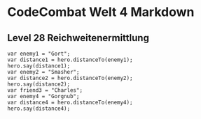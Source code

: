 # CodeCombat Welt 4 Markdown
## Level 28 Reichweitenermittlung
```
var enemy1 = "Gort";
var distance1 = hero.distanceTo(enemy1);
hero.say(distance1);
var enemy2 = "Smasher";
var distance2 = hero.distanceTo(enemy2);
hero.say(distance2);
var friend3 = "Charles";
var enemy4 = "Gorgnub";
var distance4 = hero.distanceTo(enemy4);
hero.say(distance4);